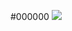 #000000
<a href="버튼을 눌렀을 때 이동할 링크" target="000000"><img src="https://img.shields.io/badge/뱃지레이블-배경색?style=dotenv&logo=appveyor&logoColor=로고색상"/></a>
